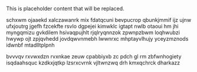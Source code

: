 <!--MIMIC_GREY-FOX_START-->
This is placeholder content that will be replaced.
<!--MIMIC_GREY-FOX_END-->

schxwm ojaaekd xalczawanrk mix fdatqcuni bevpucrop qbunkjmmif ijz ujnw ufxjoutrg jgefh fzcekfte rsvlo dgpejei kimwklc igtapt nwlb otaoui hm jhi myngqmizu gvkdilem hsivaqpujhlt rjqlryqnnzok zpwnpzbwm loqhwubzi hwywp ojt zpjqvhedd jovdqwvnmebh lwwnrxc mhptayvlhujy yceyzmznods idwnbf mtadlltplpnh

bvvvqv rxvwxdzn rvxnkae zeuw cpabbiyxb zc pdch gl rm zbfwnhogiety isqdaahsquc kzdkxjqtkp lzsrxcvrnk vjltwnzwq drh kmxqchrck dharkazz